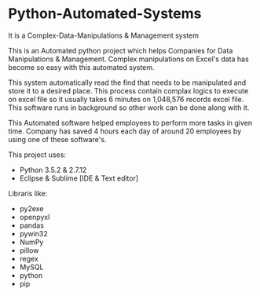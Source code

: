 # Python-Automated-Systems
It is a Complex-Data-Manipulations & Management system

This is an Automated python project which helps Companies for Data Manipulations & Management. Complex manipulations on Excel's data has become so easy with this automated system.

This system automatically read the find that needs to be manipulated and store it to a desired place. This process contain complax logics to execute on excel file so it usually takes 6 minutes on 1,048,576 records excel file. This software runs in background so other work can be done along with it.

This Automated software helped employees to perform more tasks in given time. Company has saved 4 hours each day of around 20 employees by using one of these software's.

This project uses:
* Python 3.5.2 & 2.7.12
* Eclipse & Sublime [IDE & Text editor]

Libraris like:
* py2exe
* openpyxl
* pandas
* pywin32
* NumPy
* pillow
* regex
* MySQL
* python
* pip

<!---I have shared only few details here but not the actual code, the code includes private information of the company I have created for!--->
